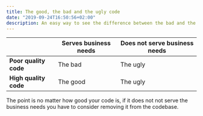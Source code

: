 ```yaml
---
title: The good, the bad and the ugly code
date: "2019-09-24T16:50:56+02:00"
description: An easy way to see the difference between the bad and the ugly code 
---
```


| | Serves business needs | Does not serve business needs |
|---|---|---|
| **Poor quality code** | The bad | The ugly |
| **High quality code** | The good | The ugly | 

The point is no matter how good your code is, if it does not not serve the business needs you have to
consider removing it from the codebase.